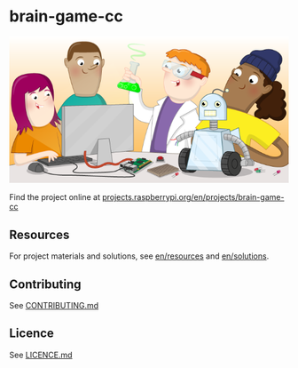 # brain-game-cc

![brain-game-cc](banner.png)

Find the project online at [projects.raspberrypi.org/en/projects/brain-game-cc](https://projects.raspberrypi.org/en/projects/brain-game-cc)

## Resources
For project materials and solutions, see [en/resources](https://github.com/raspberrypilearning/brain-game-cc/tree/master/en/resources) and [en/solutions](https://github.com/raspberrypilearning/brain-game-cc/tree/master/en/solutions).

## Contributing
See [CONTRIBUTING.md](CONTRIBUTING.md)

## Licence
 See [LICENCE.md](LICENCE.md)